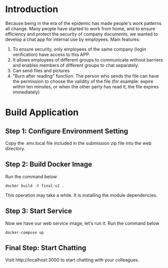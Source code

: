 # Introduction
Because being in the era of the epidemic has made people's work patterns all change. Many people have started to work from home, and to ensure efficiency and protect the security of company documents, we wanted to develop a chat app for internal use by employees. 
Main features: 
1. To ensure security, only employees of the same company (login verification) have access to this APP. 
2. It allows employees of different groups to communicate without barriers and enables members of different groups to chat separately. 
3. Can send files and pictures 
4. "Burn after reading" function. The person who sends the file can have the permission to choose the validity of the file (for example: expire within ten minutes, or when the other party has read it, the file expires immediately)

# Build Application

## Step 1: Configure Environment Setting
Copy the .env.local file included in the submission zip file into the web directory.

## Step 2: Build Docker Image
Run the command below
```
docker build -t final:v2 .
```
This operation may take a while. It is installing the module dependencies.

## Step 3: Start Service
Now we have our web service image, let's run it.
Run the command below
```
docker-compose up
```

## Final Step: Start Chatting
Visit http://localhost:3000 to start chatting with your colleagues.